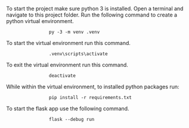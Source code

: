 To start the project make sure python 3 is installed.
Open a terminal and navigate to this project folder.
Run the following command to create a python virtual environment.
                    
                    py -3 -m venv .venv

To start the virtual environment run this command.

                    .venv\scripts\activate

To exit the virtual environment run this command.

                    deactivate

While within the virtual environment, to installed python packages run:

                    pip install -r requirements.txt

To start the flask app use the following command.

                    flask --debug run